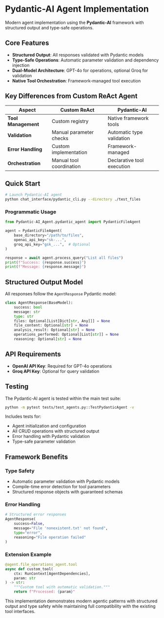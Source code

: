 # Pydantic-AI Agent Implementation

Modern agent implementation using the **Pydantic-AI** framework with structured output and type-safe operations.

## Core Features

- **Structured Output**: All responses validated with Pydantic models
- **Type-Safe Operations**: Automatic parameter validation and dependency injection
- **Dual-Model Architecture**: GPT-4o for operations, optional Groq for validation
- **Native Tool Orchestration**: Framework-managed tool execution

## Key Differences from Custom ReAct Agent

| Aspect | Custom ReAct | Pydantic-AI |
|--------|--------------|-------------|
| **Tool Management** | Custom registry | Native framework tools |
| **Validation** | Manual parameter checks | Automatic type validation |
| **Error Handling** | Custom implementation | Framework-managed |
| **Orchestration** | Manual tool coordination | Declarative tool execution |

## Quick Start

```bash
# Launch Pydantic-AI agent
python chat_interface/pydantic_cli.py --directory ./test_files
```

### Programmatic Usage

```python
from Pydantic-AI_Agent.pydantic_agent import PydanticFileAgent

agent = PydanticFileAgent(
    base_directory="/path/to/files",
    openai_api_key="sk-...",
    groq_api_key="gsk_...",  # Optional
)

response = await agent.process_query("List all files")
print(f"Success: {response.success}")
print(f"Message: {response.message}")
```

## Structured Output Model

All responses follow the `AgentResponse` Pydantic model:

```python
class AgentResponse(BaseModel):
    success: bool
    message: str
    type: str
    files: Optional[List[Dict[str, Any]]] = None
    file_content: Optional[str] = None
    analysis_result: Optional[str] = None
    operations_performed: Optional[List[str]] = None
    reasoning: Optional[str] = None
```

## API Requirements

- **OpenAI API Key**: Required for GPT-4o operations
- **Groq API Key**: Optional for query validation

## Testing

The Pydantic-AI agent is tested within the main test suite:

```bash
python -m pytest tests/test_agents.py::TestPydanticAgent -v
```

Includes tests for:
- Agent initialization and configuration
- All CRUD operations with structured output
- Error handling with Pydantic validation
- Type-safe parameter validation

## Framework Benefits

### Type Safety
- Automatic parameter validation with Pydantic models
- Compile-time error detection for tool parameters
- Structured response objects with guaranteed schemas

### Error Handling
```python
# Structured error responses
AgentResponse(
    success=False,
    message="File 'nonexistent.txt' not found",
    type="error",
    reasoning="File operation failed"
)
```

### Extension Example
```python
@agent.file_operations_agent.tool
async def custom_tool(
    ctx: RunContext[AgentDependencies],
    param: str
) -> str:
    """Custom tool with automatic validation."""
    return f"Processed: {param}"
```

This implementation demonstrates modern agentic patterns with structured output and type safety while maintaining full compatibility with the existing tool interfaces. 